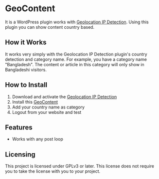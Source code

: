 # GeoContent

It is a WordPress plugin works with [Geolocation IP Detection](https://wordpress.org/plugins/geoip-detect/). Using this plugin you can show content country based.

## How it Works

It works very simply with the Geolocation IP Detection plugin's country detection and category name. For example, you have a category name "Bangladesh". The content
or article in this category will only show in Bangladeshi visitors.

## How to Install
1. Download and activate the [Geolocation IP Detection](https://wordpress.org/plugins/geoip-detect/)
2. Install this [GeoContent](https://github.com/anwerashif/geocontent/)
3. Add your country name as category
4. Logout from your website and test

## Features
* Works with any post loop

## Licensing

This project is licensed under GPLv3 or later. This license does not require
you to take the license with you to your project.
